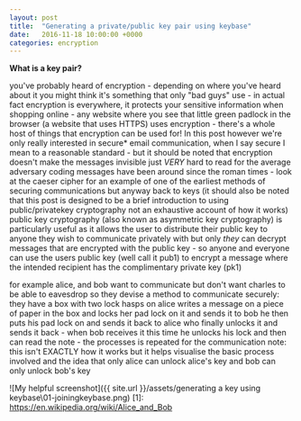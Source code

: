 ```yaml
---
layout: post
title:  "Generating a private/public key pair using keybase"
date:   2016-11-18 10:00:00 +0000
categories: encryption
---
```


__What is a key pair?__

you've probably heard of encryption - depending on where you've heard about it you might think it's something that only "bad guys" use - in actual fact encryption is everywhere, it protects your sensitive information when shopping online - any website where you see that little green padlock in the browser (a website that uses HTTPS) uses encryption - there's a whole host of things that encryption can be used for!
In this post however we're only really interested in secure* email communication, when I say secure I mean to a reasonable standard - but it should be noted that encryption doesn't make the messages invisible just *VERY* hard to read for the average adversary
coding messages have been around since the roman times - look at the caeser cipher for an example of one of the earliest methods of securing communications
but anyway back to keys (it should also be noted that this post is designed to be a brief introduction to using public/privatekey cryptography not an exhaustive account of how it works) public key cryptography (also known as asymmetric key cryptography) is particularly useful as it allows the user to distribute their public key to anyone they wish to communicate privately with but only _they_ can decrypt messages that are encrypted with the public key - so anyone and everyone can use the users public key (well call it pub1) to encrypt a message where the intended recipient has the complimentary private key (pk1)

for example alice, and bob want to communicate but don't want charles to be able to eavesdrop
so they devise a method to communicate securely:
they have a box with two lock hasps on alice writes a message on a piece of paper in the box and locks her pad lock on it and sends it to bob
he then puts his pad lock on and sends it back to alice who finally unlocks it and sends it back - when bob receives it this time he unlocks his lock and then can read the note - the processes is repeated for the communication
 note: this isn't EXACTLY how it works but it helps visualise the basic process involved and the idea that only alice can unlock alice's key and bob can only unlock bob's key 

![My helpful screenshot]({{ site.url }}/assets/generating a key using keybase\01-joiningkeybase.png)
[1]: https://en.wikipedia.org/wiki/Alice_and_Bob
